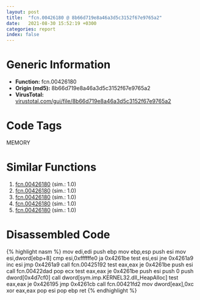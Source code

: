 ```yaml
---
layout: post
title:  "fcn.00426180 @ 8b66d719e8a46a3d5c3152f67e9765a2"
date:   2021-08-30 15:52:19 +0300
categories: report
index: false
---
```


# Generic Information
- **Function:** fcn.00426180
- **Origin (md5):** 8b66d719e8a46a3d5c3152f67e9765a2
- **VirusTotal:** [virustotal.com/gui/file/8b66d719e8a46a3d5c3152f67e9765a2][virustotal_ref]

# Code Tags
<span class="tag" id="MEMORY">MEMORY</span>


# Similar Functions

1. [fcn.00426180][similar_1_ref] (sim.: 1.0)
2. [fcn.00426180][similar_2_ref] (sim.: 1.0)
3. [fcn.00426180][similar_3_ref] (sim.: 1.0)
4. [fcn.00426180][similar_4_ref] (sim.: 1.0)
5. [fcn.00426180][similar_5_ref] (sim.: 1.0)


# Disassembled Code

{% highlight nasm %}
mov edi,edi
push ebp
mov ebp,esp
push esi
mov esi,dword[ebp+8]
cmp esi,0xffffffe0
ja 0x4261be
test esi,esi
jne 0x4261a9
inc esi
jmp 0x4261a9
call fcn.00425192
test eax,eax
je 0x4261be
push esi
call fcn.00422dad
pop ecx
test eax,eax
je 0x4261be
push esi
push 0
push dword[0x4d7cf0]
call dword[sym.imp.KERNEL32.dll_HeapAlloc]
test eax,eax
je 0x426195
jmp 0x4261cb
call fcn.00421fd2
mov dword[eax],0xc
xor eax,eax
pop esi
pop ebp
ret 
{% endhighlight %}


[similar_1_ref]: /report/fcn.00426180@d6c317856ac98c781688fa16e87b98fa
[similar_2_ref]: /report/fcn.00426180@29245c79f991cfb0a8bda1c5d052457d
[similar_3_ref]: /report/fcn.00426180@368dd66411b8b6ce2bcd15b0e14af5c0
[similar_4_ref]: /report/fcn.00426180@66cd1e1b59e5415fb227cef3deb34a63
[similar_5_ref]: /report/fcn.00426180@bfc56d3292771303f4bab42bb05f48e4
[virustotal_ref]: https://www.virustotal.com/gui/file/8b66d719e8a46a3d5c3152f67e9765a2